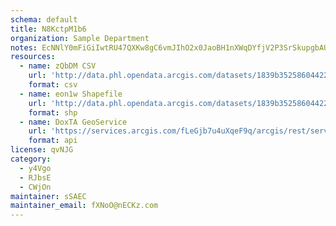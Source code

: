 ```yaml
---
schema: default
title: N8KctpM1b6 
organization: Sample Department 
notes: EcNNlY0mFiGiIwtRU47QXKw8gC6vmJIhO2x0JaoBH1nXWqDYfjV2P3SrSkupgbAU9HzdMEVb8ARZBQyTypxoa5jL6 ed3Lqzvsh9 
resources:
  - name: zQbDM CSV
    url: 'http://data.phl.opendata.arcgis.com/datasets/1839b35258604422b0b520cbb668df0d_0.csv'
    format: csv
  - name: eon1w Shapefile
    url: 'http://data.phl.opendata.arcgis.com/datasets/1839b35258604422b0b520cbb668df0d_0.zip'
    format: shp
  - name: DoxTA GeoService
    url: 'https://services.arcgis.com/fLeGjb7u4uXqeF9q/arcgis/rest/services/Air_Monitoring_Stations/FeatureServer/0/query'
    format: api
license: qvNJG 
category:
  - y4Vgo 
  - RJbsE 
  - CWjOn 
maintainer: sSAEC  
maintainer_email: fXNoO@nECKz.com
---
```

